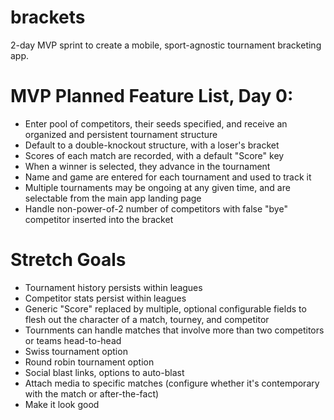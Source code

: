 # brackets

2-day MVP sprint to create a mobile, sport-agnostic tournament bracketing app.

# MVP Planned Feature List, Day 0:

- Enter pool of competitors, their seeds specified, and receive an organized and persistent tournament structure
- Default to a double-knockout structure, with a loser's bracket
- Scores of each match are recorded, with a default "Score" key
- When a winner is selected, they advance in the tournament
- Name and game are entered for each tournament and used to track it
- Multiple tournaments may be ongoing at any given time, and are selectable from the main app landing page
- Handle non-power-of-2 number of competitors with false "bye" competitor inserted into the bracket

# Stretch Goals

- Tournament history persists within leagues
- Competitor stats persist within leagues
- Generic "Score" replaced by multiple, optional configurable fields to flesh out the character of a match, tourney, and competitor
- Tournments can handle matches that involve more than two competitors or teams head-to-head
- Swiss tournament option
- Round robin tournament option
- Social blast links, options to auto-blast
- Attach media to specific matches (configure whether it's contemporary with the match or after-the-fact)
- Make it look good
